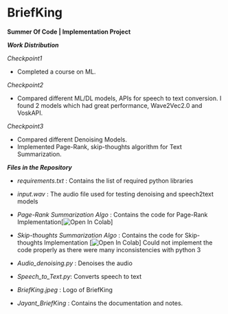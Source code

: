 # BriefKing
**Summer Of Code | Implementation Project**   

***Work Distribution***  

*Checkpoint1*  
 - Completed a course on ML.
   
   
 *Checkpoint2*    
 - Compared different ML/DL models, APIs for speech to text conversion. I found 2 models which had great performance, Wave2Vec2.0 and VoskAPI.  
  
  
*Checkpoint3*
 - Compared different Denoising Models.
 - Implemented Page-Rank, skip-thoughts algorithm for Text Summarization.
  
    
***Files in the Repository***
 - *requirements.txt* : Contains the list of required python libraries
 - *input.wav* : The audio file used for testing denoising and speech2text models
 - *Page-Rank Summarization Algo* : Contains the code for Page-Rank Implementation[![Open In Colab](https://colab.research.google.com/drive/1X0eUMWxix4_JOaCeiU9kro_3jVYg0eUk)]
 - *Skip-thoughts Summarization Algo* : Contains the code for Skip-thoughts Implementation [![Open In Colab](https://colab.research.google.com/drive/1pQ6ZsYrkuWsqwjFp87iQGVB0ddkSRRNB#scrollTo=GPP2CYZJhx8_)] Could not implement the code properly as there were many inconsistencies with python 3

 - *Audio_denoising.py* : Denoises the audio
 - *Speech_to_Text.py*: Converts speech to text  
 - *BriefKing.jpeg* : Logo of BriefKing  
 - *Jayant_BriefKing* : Contains the documentation and notes. 
 
 
